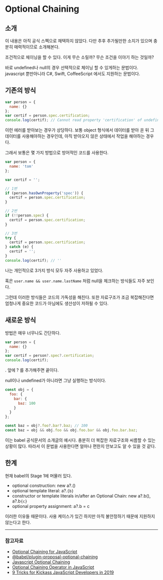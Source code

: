 # Optional Chaining

## 소개

이 내용은 아직 공식 스펙으로 채택하지 않았다. 다만 추후 추가될만한 소지가 있으며 충분히 매력적이므로 소개해본다.

조건적으로 체이닝을 할 수 있다. 이게 무슨 소릴까? 무슨 조건을 이야기 하는 것일까?

바로 undefined나 null의 경우 선택적으로 체이닝 할 수 있게하는 문법이다. javascript 뿐만아니라 C#, Swift, CoffeeScript 에서도 지원하는 문법이다.

## 기존의 방식

```js
var person = {
  name: {}
};
var certif = person.spec.certification;
console.log(certif); // Cannot read property 'certification' of undefined
```

이런 에러를 받아보는 경우가 상당하다. 보통 object 형식에서 데이터를 받아 온 뒤 그 데이터를 사용해야하는 경우인데, 아직 받아오지 않은 상태에서 작업을 해야하는 경우다.

그래서 보통은 몇 가지 방법으로 방어적인 코드를 사용한다.

```js
var person = {
  name: 'tom'
};

var certif = '';

// 1번
if (person.hasOwnProperty('spec')) {
  certif = person.spec.certification;
}

// 2번
if (!!person.spec) {
  certif = person.spec.certification;
}

// 3번
try {
  certif = person.spec.certification;
} catch (e) {
  certif = '';
}
console.log(certif); // ''
```

나는 개인적으로 3가지 방식 모두 자주 사용하고 있었다.

혹은 `user.name && user.name.lastName` 처럼 null을 체크하는 방식들도 자주 보인다.

그런데 이러한 방식들은 코드의 가독성을 해친다. 또한 자료구조가 조금 복잡해진다면 엄청나게 중요한 코드가 아님에도 생산성이 저하될 수 있다.

## 새로운 방식

방법은 매우 너무나도 간단하다.

```js
var person = {
  name: {}
};
var certif = person?.spec?.certification;
console.log(certif);
```

. 앞에 ? 를 추가해주면 끝이다.

null이나 undefined가 아니라면 그냥 실행하는 방식이다.

```js
const obj = {
  foo: {
    bar: {
      baz: 100
    }
  }
};

const baz = obj?.foo?.bar?.baz; // 100
const baz = obj && obj.foo && obj.foo.bar && obj.foo.bar.baz;
```

이는 babel 공식문서의 소개글의 예시다. 충분히 더 복잡한 자료구조와 씨름할 수 있는 상황이 많다. 따라서 이 문법을 사용한다면 얼마나 편한지 안보고도 알 수 있을 것 같다.

## 한계

현재 babel의 Stage 1에 머물러 있다.

- optional construction: new a?.()
- optional template literal: a?.`{b}`
- constructor or template literals in/after an Optional Chain: new a?.b(), a?.b`{c}`
- optional property assignment: a?.b = c

이러한 이유들 때문이다. 사용 케이스가 있긴 하지만 아직 불안정하기 때문에 지원하지 않는다고 한다.

---

### 참고자료

- [Optional Chaining for JavaScript](https://github.com/tc39/proposal-optional-chaining)
- [@babel/plugin-proposal-optional-chaining](https://babeljs.io/docs/en/next/babel-plugin-proposal-optional-chaining.html)
- [Javascript Optional Chaining](https://dev-momo.tistory.com/entry/Javascript-Optional-Chaining)
- [Optional Chaining Operator in JavaScript](https://www.youtube.com/watch?v=FKRVqtP8o48)
- [9 Tricks for Kickass JavaScript Developers in 2019](https://levelup.gitconnected.com/9-tricks-for-kickass-javascript-developers-in-2019-eb01dd3def2a?gi=4624a912a47f)
